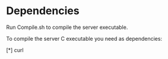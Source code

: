 # Dependencies

Run Compile.sh to compile the server executable.

To compile the server C executable you need as dependencies:

[*] curl